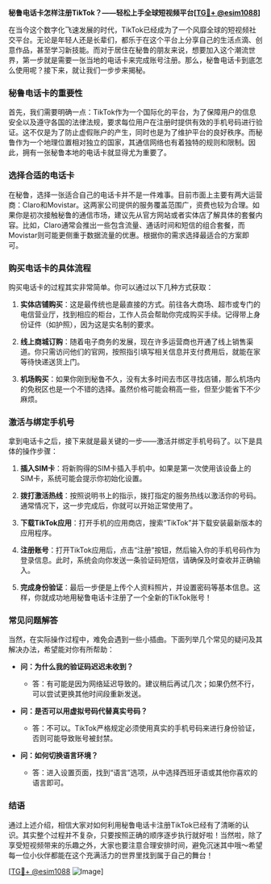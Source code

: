 **秘鲁电话卡怎样注册TikTok？——轻松上手全球短视频平台[[TG💪+ @esim1088](https://t.me/s/esim1088)]**

在当今这个数字化飞速发展的时代，TikTok已经成为了一个风靡全球的短视频社交平台。无论是年轻人还是长辈们，都乐于在这个平台上分享自己的生活点滴、创意作品，甚至学习新技能。而对于居住在秘鲁的朋友来说，想要加入这个潮流世界，第一步就是需要一张当地的电话卡来完成账号注册。那么，秘鲁电话卡到底怎么使用呢？接下来，就让我们一步步来揭秘。

### **秘鲁电话卡的重要性**

首先，我们需要明确一点：TikTok作为一个国际化的平台，为了保障用户的信息安全以及遵守各国的法律法规，要求每位用户在注册时提供有效的手机号码进行验证。这不仅是为了防止虚假账户的产生，同时也是为了维护平台的良好秩序。而秘鲁作为一个地理位置相对独立的国家，其通信网络也有着独特的规则和限制。因此，拥有一张秘鲁本地的电话卡就显得尤为重要了。

### **选择合适的电话卡**

在秘鲁，选择一张适合自己的电话卡并不是一件难事。目前市面上主要有两大运营商：Claro和Movistar。这两家公司提供的服务覆盖范围广，资费也较为合理。如果你是初次接触秘鲁的通信市场，建议先从官方网站或者实体店了解具体的套餐内容。比如，Claro通常会推出一些包含流量、通话时间和短信的组合套餐，而Movistar则可能更侧重于数据流量的优惠。根据你的需求选择最适合的方案即可。

### **购买电话卡的具体流程**

购买电话卡的过程其实非常简单。你可以通过以下几种方式获取：

1. **实体店铺购买**：这是最传统也是最直接的方式。前往各大商场、超市或专门的电信营业厅，找到相应的柜台，工作人员会帮助你完成购买手续。记得带上身份证件（如护照），因为这是实名制的要求。

2. **线上商城订购**：随着电子商务的发展，现在许多运营商也开通了线上销售渠道。你只需访问他们的官网，按照指引填写相关信息并支付费用后，就能在家等待快递送货上门。

3. **机场购买**：如果你刚到秘鲁不久，没有太多时间去市区寻找店铺，那么机场内的免税区也是一个不错的选择。虽然价格可能会稍高一些，但至少能省下不少麻烦。

### **激活与绑定手机号**

拿到电话卡之后，接下来就是最关键的一步——激活并绑定手机号码了。以下是具体的操作步骤：

1. **插入SIM卡**：将新购得的SIM卡插入手机中。如果是第一次使用该设备上的SIM卡，系统可能会提示你初始化设置。

2. **拨打激活热线**：按照说明书上的指示，拨打指定的服务热线以激活你的号码。通常情况下，这一步完成后，你就可以开始正常使用了。

3. **下载TikTok应用**：打开手机的应用商店，搜索“TikTok”并下载安装最新版本的应用程序。

4. **注册账号**：打开TikTok应用后，点击“注册”按钮，然后输入你的手机号码作为登录信息。此时，系统会向你发送一条验证码短信，请确保及时查收并正确输入。

5. **完成身份验证**：最后一步便是上传个人资料照片，并设置密码等基本信息。这样，你就成功地用秘鲁电话卡注册了一个全新的TikTok账号！

### **常见问题解答**

当然，在实际操作过程中，难免会遇到一些小插曲。下面列举几个常见的疑问及其解决办法，希望能对你有所帮助：

- **问：为什么我的验证码迟迟未收到？**
  - 答：有可能是因为网络延迟导致的。建议稍后再试几次；如果仍然不行，可以尝试更换其他时间段重新发送。

- **问：是否可以用虚拟号码代替真实号码？**
  - 答：不可以。TikTok严格规定必须使用真实的手机号码来进行身份验证，否则可能导致账号被封禁。

- **问：如何切换语言环境？**
  - 答：进入设置页面，找到“语言”选项，从中选择西班牙语或其他你喜欢的语言即可。

### **结语**

通过上述介绍，相信大家对如何利用秘鲁电话卡注册TikTok已经有了清晰的认识。其实整个过程并不复杂，只要按照正确的顺序逐步执行就好啦！当然啦，除了享受短视频带来的乐趣之外，大家也要注意合理安排时间，避免沉迷其中哦～希望每一位小伙伴都能在这个充满活力的世界里找到属于自己的舞台！

[[TG💪+ @esim1088](https://t.me/s/esim1088) ![Image](https://i.postimg.cc/4NQfJmqS/Snipaste-2025-05-13-00-14-12.png)]